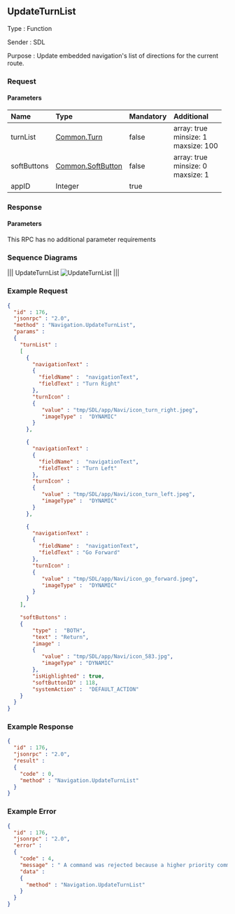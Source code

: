 ## UpdateTurnList

Type
: Function

Sender
: SDL

Purpose
: Update embedded navigation's list of directions for the current route.

### Request

#### Parameters

|Name|Type|Mandatory|Additional|
|:---|:---|:--------|:---------|
|turnList|[Common.Turn](../../common/structs/#turn)|false|array: true<br>minsize: 1<br>maxsize: 100|
|softButtons|[Common.SoftButton](../../common/structs/#softbutton)|false|array: true<br>minsize: 0<br>maxsize: 1|
|appID|Integer|true||

### Response

#### Parameters

This RPC has no additional parameter requirements

### Sequence Diagrams
|||
UpdateTurnList
![UpdateTurnList](./assets/UpdateTurnList.jpg)
|||

### Example Request

```json
{
  "id" : 176,
  "jsonrpc" : "2.0",
  "method" : "Navigation.UpdateTurnList",
  "params" :
  {
    "turnList" :
    [
      {
        "navigationText" :  
        {
          "fieldName" :  "navigationText",
          "fieldText" : "Turn Right"
        },
        "turnIcon" :
        {
           "value" : "tmp/SDL/app/Navi/icon_turn_right.jpeg",
           "imageType" :  "DYNAMIC"
        }
      },

      {
        "navigationText" :  
        {
          "fieldName" :  "navigationText",
          "fieldText" : "Turn Left"
        },
        "turnIcon" :
        {
           "value" : "tmp/SDL/app/Navi/icon_turn_left.jpeg",
           "imageType" :  "DYNAMIC"
        }
      },

      {
        "navigationText" :  
        {
          "fieldName" :  "navigationText",
          "fieldText" : "Go Forward"
        },
        "turnIcon" :
        {
           "value" : "tmp/SDL/app/Navi/icon_go_forward.jpeg",
           "imageType" :  "DYNAMIC"
        }
      }
    ],

    "softButtons" :
    {
        "type" :  "BOTH",
        "text" : "Return",
        "image" :
        {
           "value" : "tmp/SDL/app/Navi/icon_583.jpg",
           "imageType" : "DYNAMIC"
        },
        "isHighlighted" : true,
        "softButtonID" : 118,
        "systemAction" :  "DEFAULT_ACTION"
    }
  }
}
```
### Example Response

```json
{
  "id" : 176,
  "jsonrpc" : "2.0",
  "result" :
  {
    "code" : 0,
    "method" : "Navigation.UpdateTurnList"
  }
}
```

### Example Error

```json
{
  "id" : 176,
  "jsonrpc" : "2.0",
  "error" :
  {
    "code" : 4,
    "message" : " A command was rejected because a higher priority command is requested",
    "data" :
    {
      "method" : "Navigation.UpdateTurnList"
    }
  }
}
```
